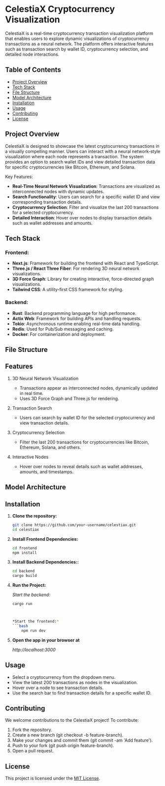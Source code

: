 # CelestiaX Cryptocurrency Visualization

CelestiaX is a real-time cryptocurrency transaction visualization platform that enables users to explore dynamic visualizations of cryptocurrency transactions as a neural network. The platform offers interactive features such as transaction search by wallet ID, cryptocurrency selection, and detailed node interactions.




## Table of Contents

- [Project Overview](#project-overview)
- [Tech Stack](#tech-stack)
- [File Structure](#file-structure)
- [Model Architecture](#model-architecture)
- [Installation](#installation)
- [Usage](#usage)
- [Contributing](#contributing)
- [License](#license)

## Project Overview

CelestiaX is designed to showcase the latest cryptocurrency transactions in a visually compelling manner. Users can interact with a neural network-style visualization where each node represents a transaction. The system provides an option to search wallet IDs and view detailed transaction data for specific cryptocurrencies like Bitcoin, Ethereum, and Solana.

Key Features:
- **Real-Time Neural Network Visualization**: Transactions are visualized as interconnected nodes with dynamic updates.
- **Search Functionality**: Users can search for a specific wallet ID and view corresponding transaction details.
- **Cryptocurrency Selection**: Filter and visualize the last 200 transactions for a selected cryptocurrency.
- **Detailed Interaction**: Hover over nodes to display transaction details such as wallet addresses and amounts.


## Tech Stack

### Frontend:
- **Next.js**: Framework for building the frontend with React and TypeScript.
- **Three.js / React Three Fiber**: For rendering 3D neural network visualizations.
- **3D Force Graph**: Library for creating interactive, force-directed graph visualizations.
- **Tailwind CSS**: A utility-first CSS framework for styling.

### Backend:
- **Rust**: Backend programming language for high performance.
- **Actix Web**: Framework for building APIs and handling requests.
- **Tokio**: Asynchronous runtime enabling real-time data handling.
- **Redis**: Used for Pub/Sub messaging and caching.
- **Docker**: For containerization and deployment.


## File Structure




## Features

1. 3D Neural Network Visualization

    -  Transactions appear as interconnected nodes, dynamically updated in real time.
    - Uses 3D Force Graph and Three.js for rendering.

2. Transaction Search
    - Users can search by wallet ID for the selected cryptocurrency and view transaction details.

3. Cryptocurrency Selection
    - Filter the last 200 transactions for cryptocurrencies like Bitcoin, Ethereum, Solana, and others.

4. Interactive Nodes
    - Hover over nodes to reveal details such as wallet addresses, amounts, and timestamps.








## Model Architecture











## Installation

1. **Clone the repository:**
   ```bash
   git clone https://github.com/your-username/celestiax.git
   cd celestiax

2. **Install Frontend Dependencies:**
    ```bash
    cd frontend
    npm install


3. **Install Backend Dependencies::**
    ```bash
    cd backend
    cargo build


4. **Run the Project:**

    *Start the backend:*
    ```bash
    cargo run 

 

    *Start the frontend:*
    ```bash
        npm run dev


5. **Open the app in your browser at**

    *http://localhost:3000*




## Usage
  - Select a cryptocurrency from the dropdown menu.
  - View the latest 200 transactions as nodes in the visualization.
  - Hover over a node to see transaction details.
  - Use the search bar to find transaction details for a specific wallet ID.



## Contributing
We welcome contributions to the CelestiaX project! To contribute:

1. Fork the repository.
2. Create a new branch (git checkout -b feature-branch).
3. Make your changes and commit them (git commit -am 'Add feature').
4. Push to your fork (git push origin feature-branch).
5. Open a pull request.





## License
This project is licensed under the [MIT License](LICENSE).

